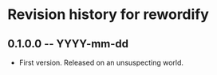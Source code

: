 # Revision history for rewordify

## 0.1.0.0  -- YYYY-mm-dd

* First version. Released on an unsuspecting world.
